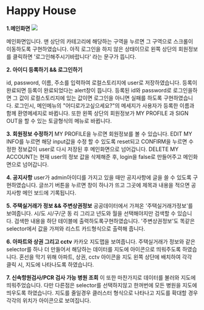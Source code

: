 <h1>Happy House</h1>

**1.메인화면**
![](readme/메인화면.png)

메인화면입니다. 맨 상단의 카테고리에 해당하는 구역을 누르면 그 구역으로 스크롤이 이동하도록 구현하였습니다.
아직 로그인을 하지 않은 상태이므로 왼쪽 상단의 회원정보를 클릭하면 '로그인해주시기바랍니다' 라는 문구가 뜹니다.

**2. 아이디 등록하기 && 로그인하기**

id, password, 이름, 주소를 입력하여 로컬스토리지에 user로 저장하였습니다.
등록이 완료되면 등록이 완료되었다는 alert창이 뜹니다.
등록된 id와 password로 로그인을하면 그 값이 로컬스토리지에 있는 값이면 로그인을 아니면 실패를 하도록 구현하였습니다.
로그인시, 메인메뉴의 "어디로가고싶으세요?"의 메세지가 사용자가 등록한 이름과 함께 환영메세지로 바뀝니다.
또한 왼쪽 상단의 회원정보가 MY PROFILE 과 SIGN OUT을 할 수 있는 토글형식의 메뉴로 바뀝니다.


**3. 회원정보 수정하기**
MY PROFILE을 누르면 회원정보를 볼 수 있습니다. EDIT MY INFO를 누르면 해당 input값을 수정 할 수 있도록 reset되고
CONFIRM을 누르면 수정한 정보값이 user로 다시 저장된 후 메인화면으로 넘어갑니다.
DELETE MY ACCOUNT는 현재 user의 정보 값을 삭제해준 후, login을 false로 만들어주고 메인화면으로 넘어갑니다.

**4. 공지사항**
user가 admin아이디를 가지고 있을 때만 공지사항에 글을 쓸 수 있도록 구현하였습니다.
글쓰기 버튼을 누르면 창이 하나가 뜨고 그곳에 제목과 내용을 적으면 공지사항 메인 보드에 기록됩니다.


**5. 주택실거래가 정보 && 주변상권정보**
공공데이터에서 가져온 '주택실거래가정보'를 보여줍니다. 시/도 시/구/군 동 리 그리고 년도와 월을 선택해야지만 검색할 수 있습니다.
검색한 내용을 하단 테이블에 출력하도록구현하였습니다. 
'주변상권정보'도 똑같은 selector에서 값을 가져와 리스트 카드형식으로 출력해 줍니다.

**6. 아파트와 상권 그리고 cctv**
카카오 지도맵을 보여줍니다. 주택실거래가 정보와 같은 selector를 하나 더 만들어서 해당하는 데이터를
지도에 아이콘으로 띄워주도록 하였습니다. 혼선을 막기 위해 아파트, 상권, cctv 아이콘을 지도 왼쪽 상단에 배치하여
각각 클릭 시, 지도에 나타나도록 하였습니다.

**7. 신속항원검사/PCR 검사 가능 병원 조회**
이 또한 마찬가지로 데이터를 불러와 지도에 띄워주었습니다. 다만 다른점은 selector를 선택하지않고 
한꺼번에 모든 병원을 지도에 띄우도록 하였습니다. 지도를 줄일경우 클러스터 형식으로 나타나고 지도를 확대할 경우 
각각의 위치가 아이콘으로 보여집니다.
